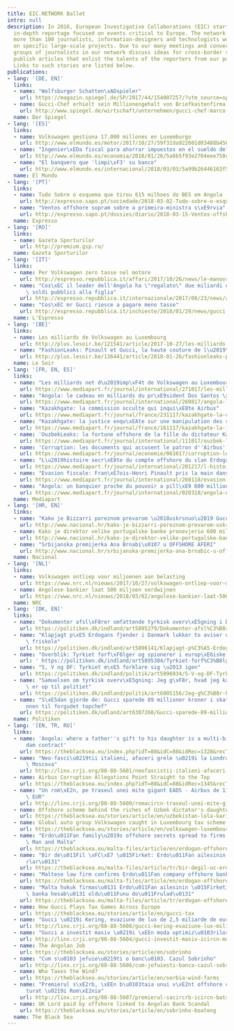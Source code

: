 ```yaml
---
title: EIC.NETWORK Ballet
intro: null
description: In 2016, European Investigative Collaborations (EIC) started publishing
  in-depth reportage focused on events critical to Europe. The network currently includes
  more than 100 journalists, information-designers and technologists working together
  on specific large-scale projects. Due to our many meetings and conversations, small
  groups of journalists in our network discuss ideas for cross-border stories and
  publish articles that enlist the talents of the reporters from our pool of professionals.
  Links to such stories are listed below.
publications:
- lang: '[DE, EN]'
  links:
  - name: "Wolfsburger Schatten\xADspieler"
    url: https://magazin.spiegel.de/SP/2017/44/154007257/?utm_source=spon&utm_campaign=centerpage
  - name: Gucci-Chef erhielt sein Millionengehalt von Briefkastenfirma
    url: http://www.spiegel.de/wirtschaft/unternehmen/gucci-chef-marco-bizzarri-erhielt-gehalt-von-briefkastenfirma-a-1189982.html
  name: Der Spiegel
- lang: '[ES]'
  links:
  - name: Volkswagen gestiona 17.000 millones en Luxemburgo
    url: http://www.elmundo.es/motor/2017/10/27/59f31da922601d03488b456f.html
  - name: "Ingenier\xEDa fiscal para ahorrar impuestos en el sueldo del jefe de Gucci"
    url: http://www.elmundo.es/economia/2018/01/26/5a6b5f93e2704eee758c059d.html
  - name: "El banquero que 'limpi\xF3' su banco"
    url: http://www.elmundo.es/internacional/2018/03/03/5a99b26446163f57358b457b.html
  name: El Mundo
- lang: '[PT]'
  links:
  - name: Tudo Sobre o esquema que tirou 615 milhoes do BES em Angola
    url: http://expresso.sapo.pt/sociedade/2018-03-02-Tudo-sobre-o-esquema-que-tirou-615-milhoes-do-BES-em-Angola
  - name: "Ventos offshore sopram sobre a primeira-ministra s\xE9rvia"
    url: http://expresso.sapo.pt/dossies/diario/2018-03-15-Ventos-offshore-sopram-sobre-a-primeira-ministra-servia
  name: Expresso
- lang: '[RO]'
  links:
  - name: Gazeta Sporturilor
    url: http://premium.gsp.ro/
  name: Gazeta Sporturilor
- lang: '[IT]'
  links:
  - name: Per Volkswagen zero tasse nel motore
    url: http://espresso.repubblica.it/affari/2017/10/26/news/le-manovre-di-volkswagen-in-lussemburgo-1.312863?ref=HEF_RULLO
  - name: "Cos\xEC il leader dell'Angola ha \"regalato\" due miliardi di dollari di\
      \ soldi pubblici alla figlia"
    url: http://espresso.repubblica.it/internazionale/2017/08/23/news/angola-l-ultimo-regalo-del-presidente-dos-santos-1.308523
  - name: "Cos\xEC mr Gucci riesce a pagare meno tasse"
    url: http://espresso.repubblica.it/inchieste/2018/01/29/news/gucci-evasione-griffata-1.317606
  name: L'Espresso
- lang: '[BE]'
  links:
  - name: Les milliards de Volkswagen au Luxembourg
    url: http://plus.lesoir.be/121541/article/2017-10-27/les-milliards-de-volkswagen-au-luxembourg
  - name: "FashionLeaks: Pinault et Gucci, la haute couture de l\u2019\xE9vasion fiscale"
    url: http://plus.lesoir.be/136441/article/2018-01-26/fashionleaks-pinault-et-gucci-la-haute-couture-de-levasion-fiscale
  name: Le Soir
- lang: '[FR, EN, ES]'
  links:
  - name: "Les milliards net d\u2019imp\xF4t de Volkswagen au Luxembourg"
    url: https://www.mediapart.fr/journal/international/271017/les-milliards-net-d-impot-de-volkswagen-au-luxembourg
  - name: "Angola: le cadeau en milliards du pr\xE9sident Dos Santos \xE0 sa fille"
    url: https://www.mediapart.fr/journal/international/260817/angola-le-cadeau-en-milliards-du-president-dos-santos-sa-fille
  - name: "Kazakhgate: la commission occulte qui inqui\xE8te Airbus"
    url: https://www.mediapart.fr/journal/france/231117/kazakhgate-la-commission-occulte-qui-inquiete-airbus
  - name: "Kazakhgate: la justice enqu\xEAte sur une manipulation des services secrets"
    url: https://www.mediapart.fr/journal/france/161117/kazakhgate-la-justice-enquete-sur-une-manipulation-des-services-secrets
  - name: 'OuzbekLeaks: la fortune offshore de la fille du dictateur Karimov'
    url: https://www.mediapart.fr/journal/international/111017/ouzbek-leaks-fille-de-dictateur-et-amie-des-stars-elle-127-millions-deuros-dans
  - name: 'Corruption: les documents qui accusent le patron d''Airbus'
    url: https://www.mediapart.fr/journal/economie/061017/corruption-les-documents-qui-accusent-le-patron-dairbus
  - name: "L\u2019histoire secr\xE8te du compte offshore du clan Erdogan \xE0 Malte"
    url: https://www.mediapart.fr/journal/international/201217/l-histoire-secrete-du-compte-offshore-du-clan-erdogan-malte
  - name: "Evasion fiscale: Fran\xE7ois-Henri Pinault pris la main dans le sac"
    url: https://www.mediapart.fr/journal/international/260118/evasion-fiscale-francois-henri-pinault-pris-la-main-dans-le-sac
  - name: "Angola: un banquier proche du pouvoir a pill\xE9 600 millions de dollars"
    url: https://www.mediapart.fr/journal/international/020318/angola-un-banquier-proche-du-pouvoir-pille-600-millions-de-dollars
  name: Mediapart
- lang: '[HR, EN]'
  links:
  - name: "Kako je Bizzarri poreznom prevarom \u2018uskrsnuo\u2019 Gucci"
    url: http://www.nacional.hr/kako-je-bizzarri-poreznom-prevarom-uskrsnuo-gucci/
  - name: Kako je direktor velike portugalske banke pronevjerio 600 milijuna dolara
    url: http://www.nacional.hr/kako-je-direktor-velike-portugalske-banke-pronevjerio-600-milijuna-dolara
  - name: "Srbijanska premijerka Ana Brnabi\u0107 u OFFSHORE AFERI"
    url: http://www.nacional.hr/srbijanska-premijerka-ana-brnabic-u-offshore-aferi
  name: Nacional
- lang: '[NL]'
  links:
  - name: Volkswagen ontliep voor miljoenen aan belasting
    url: https://www.nrc.nl/nieuws/2017/10/27/volkswagen-ontliep-voor-miljoenen-aan-belasting-13703931-a1578994
  - name: Angolese bankier laat 500 miljoen verdwijnen
    url: https://www.nrc.nl/nieuws/2018/03/02/angolese-bankier-laat-500-miljoen-verdwijnen-a1594282
  name: NRC
- lang: '[DK, EN]'
  links:
  - name: "Dokumenter afsl\xF8rer omfattende tyrkisk overv\xE5gning i Danmark"
    url: https://politiken.dk/indland/art5895279/Dokumenter-afsl%C3%B8rer-omfattende-tyrkisk-overv%C3%A5gning-i-Danmark
  - name: "Klapjagt p\xE5 Erdogans fjender i Danmark lukker to aviser og endnu en\
      \ friskole"
    url: https://politiken.dk/indland/art5896141/Klapjagt-p%C3%A5-Erdogans-fjender-i-Danmark-lukker-to-aviser-og-endnu-en-friskole
  - name: "Overblik: Tyrkiet forf\xF8lger og spionerer i europ\xE6iske lande"
    url: ' https://politiken.dk/indland/art5895384/Tyrkiet-forf%C3%B8lger-og-spionerer-i-europ%C3%A6iske-lande'
  - name: "S, V og DF: Tyrkiet m\xE5 forklare sig \u2013 igen"
    url: https://politiken.dk/indland/politik/art5896034/S-V-og-DF-Tyrkiet-m%C3%A5-forklare-sig-%E2%80%93-igen
  - name: "Samuelsen om tyrkisk overv\xE5gning: Jeg g\xF8r, hvad jeg kan - resten\
      \ er op til politiet"
    url: https://politiken.dk/indland/politik/art6005156/Jeg-g%C3%B8r-hvad-jeg-kan-resten-er-op-til-politiet
  - name: "S\xE5dan gjorde de: Gucci sparede 89 millioner kroner i skat p\xE5 l\xF8\
      nnen til forgudet topchef"
    url: https://politiken.dk/udland/art6307260/Gucci-sparede-89-millioner-kroner-i-skat-p%C3%A5-l%C3%B8nnen-til-forgudet-topchef
  name: Politiken
- lang: '[EN, TR, RU]'
  links:
  - name: 'Angola: where a father''s gift to his daughter is a multi-billion dollar
      dam contract'
    url: https://theblacksea.eu/index.php?idT=88&idC=88&idRec=1328&recType=story
  - name: "Neo-fasci\u0219tii italieni, afaceri grele \u0219i la Londra, \u0219i la\
      \ Moscova"
    url: http://linx.crji.org/88-88-5601/neofascistii-italieni-afaceri-grele-londra-moscova
  - name: Airbus Corruption Allegations Point Straight to the Top
    url: https://theblacksea.eu/index.php?idT=88&idC=88&idRec=1345&recType=story
  - name: "Un rom\xE2n, pe traseul unei mite gigant EADS - Airbus de 113 milioane\
      \ EUR"
    url: http://linx.crji.org/88-88-5600/romacircn-traseul-unei-mite-gigant-eads-airbus-113-milioane-eur
  - name: Offshore scheme behind the riches of Uzbek dictator's daughter
    url: https://theblacksea.eu/stories/article/en/uzbekistan-lola-karimova-business
  - name: Global auto group Volkswagen caught in Luxembourg tax scheme
    url: https://theblacksea.eu/stories/article/en/volkswagen-luxembourg-tax
  - name: "Erdo\u011Fan family\u2019s offshore secrets spread to firms in Isle of\
      \ Man and Malta"
    url: https://theblacksea.eu/malta-files/article/en/erdogan-offshore-update
  - name: "Bir de\u011Fil \xFC\xE7 \u015Firket: Erdo\u011Fan ailesinin offshore s\u0131\
      rlar\u0131"
    url: https://theblacksea.eu/malta-files/article/tr/bir-degil-uc-erdogan-offshore-guncelleme
  - name: "Maltese law firm confirms Erdo\u011Fan company offshore bank account"
    url: https://theblacksea.eu/malta-files/article/en/erdogan-offshore-bank-account
  - name: "Malta hukuk firmas\u0131 Erdo\u011Fan ailesinin \u015Firketine ait offshore\
      \ banka hesab\u0131 oldu\u011Funu do\u011Frulad\u0131"
    url: https://theblacksea.eu/malta-files/article/tr/erdogan-offshore-banka-hesabi
  - name: How Gucci Plays Tax Games Across Europe
    url: https://theblacksea.eu/stories/article/en/gucci-tax
  - name: "Gucci \u0219i Kering, evaziune de lux de 2,5 miliarde de euro"
    url: http://linx.crji.org/88-88-5608/gucci-kering-evaziune-lux-miliarde-euro
  - name: "Gucci a investit masiv \u0219i \xEEn moda optimiz\u0103rilor fiscale"
    url: http://linx.crji.org/88-88-5604/gucci-investit-masiv-icircn-moda-optimizarilor-fiscale
  - name: The Angolan Job
    url: https://theblacksea.eu/stories/article/en/sobrinho
  - name: "Cum s\u0103 jefuie\u0219ti o banc\u0103. Cazul Sobrinho"
    url: http://linx.crji.org/88-88-5606/cum-jefuiesti-banca-cazul-sobrinho
  - name: Who Taxes the Wind?
    url: https://theblacksea.eu/stories/article/en/serbia-wind-farms
  - name: "Premierul s\xE2rb, \xEEn b\u0103taia unui v\xE2nt offshore care a m\u0103\
      turat \u0219i Rom\xE2nia"
    url: http://linx.crji.org/88-88-5607/premierul-sacircrb-icircn-bataia-unui-vacircnt-offshore-care-maturat-romacircnia
  - name: UK Lord paid by offshore linked to Angolan Bank Scandal
    url: https://theblacksea.eu/stories/article/en/sobrinho-boateng
  name: The Black Sea
---
```


